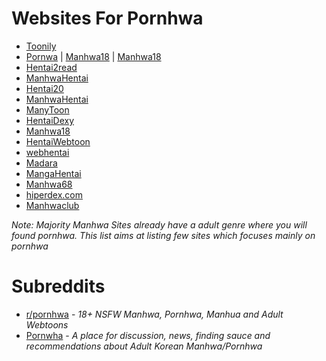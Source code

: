 # Websites For Pornhwa

* [Toonily](https://toonily.com/)
* [Pornwa](https://pornwa.club/) | [Manhwa18](https://manhwa18.net/) | [Manhwa18](https://manhwa18.net/)
* [Hentai2read](https://hentai2read.com)
* [ManhwaHentai](https://manhwahentai.me/)
* [Hentai20](https://hentai20.com/)
* [ManhwaHentai](https://mangahentai.me/)
* [ManyToon](https://manytoon.com/)
* [HentaiDexy](https://hentaidexy.com/)
* [Manhwa18](https://manhwa18.cc/)
* [HentaiWebtoon](https://hentaiwebtoon.com/)
* [webhentai](https://webhentai.net/)
* [Madara](https://hentaimanhwa.org/)
* [MangaHentai](https://mangahentai.me/)
* [Manhwa68](https://manhwa68.com/)
* [hiperdex.com](https://hiperdex.com/)
* [Manhwaclub](https://manhwa.club/en/)

*Note: Majority Manhwa Sites already have a adult genre where you will found pornhwa. This list aims at listing few sites which focuses mainly on pornhwa*



# Subreddits

* [r/pornhwa](https://www.reddit.com/r/pornhwa) - *18+ NSFW Manhwa, Pornhwa, Manhua and Adult Webtoons*
* [Pornwha](https://www.reddit.com/r/Pornwha) - *A place for discussion, news, finding sauce and recommendations about Adult Korean Manhwa/Pornhwa*
